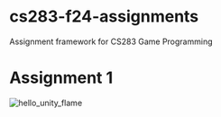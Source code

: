 # cs283-f24-assignments
Assignment framework for CS283 Game Programming

# Assignment 1
![hello_unity_flame](https://github.com/user-attachments/assets/84c0fd0b-4894-4a57-986a-4b4f0f63ccb3)
